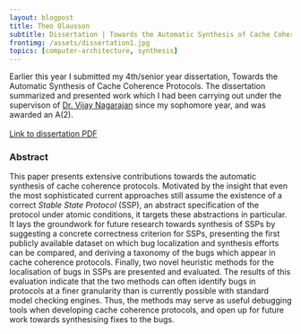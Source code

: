 ```yaml
---
layout: blogpost
title: Theo Olausson
subtitle: Dissertation | Towards the Automatic Synthesis of Cache Coherence Protocols
frontimg: /assets/dissertation1.jpg
topics: [computer-architecture, synthesis]
---
```

<p>Earlier this year I submitted my 4th/senior year dissertation, Towards the Automatic Synthesis of Cache Coherence Protocols. The dissertation summarized and presented work which I had been carrying out under the supervison of <a href="http://homepages.inf.ed.ac.uk/vnagaraj/">Dr. Vijay Nagarajan</a> since my sophomore year, and was awarded an A(2).
<br><br>
<a href="/assets/dissertation1.pdf">Link to dissertation PDF</a>
</p>

<h3>Abstract</h3>
<p>This paper presents extensive contributions towards
the automatic synthesis of
cache coherence protocols.
Motivated by the insight that even the most sophisticated current
approaches still assume the existence of a correct <em>Stable State Protocol</em> (SSP),
an abstract specification of the protocol
under atomic conditions,
it targets these abstractions in particular.
It lays the groundwork for future research towards
synthesis of SSPs
by suggesting
a concrete correctness criterion for
SSPs,
presenting the first publicly available
dataset on which bug localization and synthesis
efforts can be compared,
and deriving a taxonomy of the bugs which
appear in cache coherence protocols.
Finally, two novel heuristic methods
for the localisation of bugs in SSPs are presented
and evaluated. The results of this evaluation indicate
that the two methods can often identify bugs
in protocols at a finer granularity than is currently possible
with standard model checking engines.
Thus, the methods may
serve as useful debugging tools when developing
cache coherence protocols, and open up for future
work towards synthesising fixes to the bugs.
</p>
